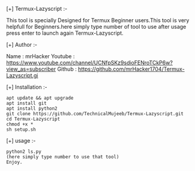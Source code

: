 

[+] Termux-Lazyscript :-
 
   This tool is specially Designed for Termux Beginner 
   users.This tool is very helpfull for Beginners.here
   simply type number of tool to use after usage press
   enter to launch again Termux-Lazyscript.

[+] Author :-

   Name : mrHacker
   Youtube : https://www.youtube.com/channel/UCNfpSKz9sdioFENroTCkP6w?view_as=subscriber
   Github : https://github.com/mrHacker1704/Termux-Lazyscript.gi

[+] Installation :-
  
    apt update && apt upgrade
    apt install git   
    apt install python2
    git clone https://github.com/TechnicalMujeeb/Termux-Lazyscript.git
    cd Termux-Lazyscript
    chmod +x *
    sh setup.sh

[+] usage :-

    python2 ls.py
    (here simply type number to use that tool)
    Enjoy.
